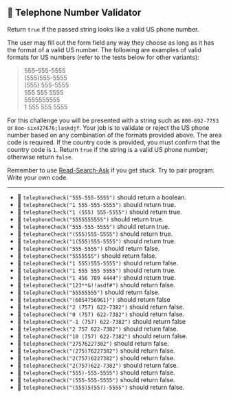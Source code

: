 🚀 Telephone Number Validator
-----------------------------

Return `true` if the passed string looks like a valid US phone number.

The user may fill out the form field any way they choose as long as it has the format of a valid US number. The following are examples of valid formats for US numbers (refer to the tests below for other variants):

> 555-555-5555  
> (555)555-5555  
> (555) 555-5555  
> 555 555 5555  
> 5555555555  
> 1 555 555 5555

For this challenge you will be presented with a string such as `800-692-7753` or `8oo-six427676;laskdjf`. Your job is to validate or reject the US phone number based on any combination of the formats provided above. The area code is required. If the country code is provided, you must confirm that the country code is `1`. Return `true` if the string is a valid US phone number; otherwise return `false`.

Remember to use [Read-Search-Ask](https://www.freecodecamp.org/forum/t/how-to-get-help-when-you-are-stuck-coding/19514) if you get stuck. Try to pair program. Write your own code.

* * *

*   🧪 `telephoneCheck("555-555-5555")` should return a boolean.
*   🧪 `telephoneCheck("1 555-555-5555")` should return true.
*   🧪 `telephoneCheck("1 (555) 555-5555")` should return true.
*   🧪 `telephoneCheck("5555555555")` should return true.
*   🧪 `telephoneCheck("555-555-5555")` should return true.
*   🧪 `telephoneCheck("(555)555-5555")` should return true.
*   🧪 `telephoneCheck("1(555)555-5555")` should return true.
*   🧪 `telephoneCheck("555-5555")` should return false.
*   🧪 `telephoneCheck("5555555")` should return false.
*   🧪 `telephoneCheck("1 555)555-5555")` should return false.
*   🧪 `telephoneCheck("1 555 555 5555")` should return true.
*   🧪 `telephoneCheck("1 456 789 4444")` should return true.
*   🧪 `telephoneCheck("123**&!!asdf#")` should return false.
*   🧪 `telephoneCheck("55555555")` should return false.
*   🧪 `telephoneCheck("(6054756961)")` should return false
*   🧪 `telephoneCheck("2 (757) 622-7382")` should return false.
*   🧪 `telephoneCheck("0 (757) 622-7382")` should return false.
*   🧪 `telephoneCheck("-1 (757) 622-7382")` should return false
*   🧪 `telephoneCheck("2 757 622-7382")` should return false.
*   🧪 `telephoneCheck("10 (757) 622-7382")` should return false.
*   🧪 `telephoneCheck("27576227382")` should return false.
*   🧪 `telephoneCheck("(275)76227382")` should return false.
*   🧪 `telephoneCheck("2(757)6227382")` should return false.
*   🧪 `telephoneCheck("2(757)622-7382")` should return false.
*   🧪 `telephoneCheck("555)-555-5555")` should return false.
*   🧪 `telephoneCheck("(555-555-5555")` should return false.
*   🧪 `telephoneCheck("(555)5(55?)-5555")` should return false.